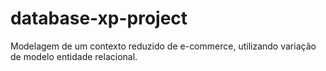 # database-xp-project
Modelagem de um contexto reduzido de e-commerce, utilizando variação de modelo entidade relacional.
